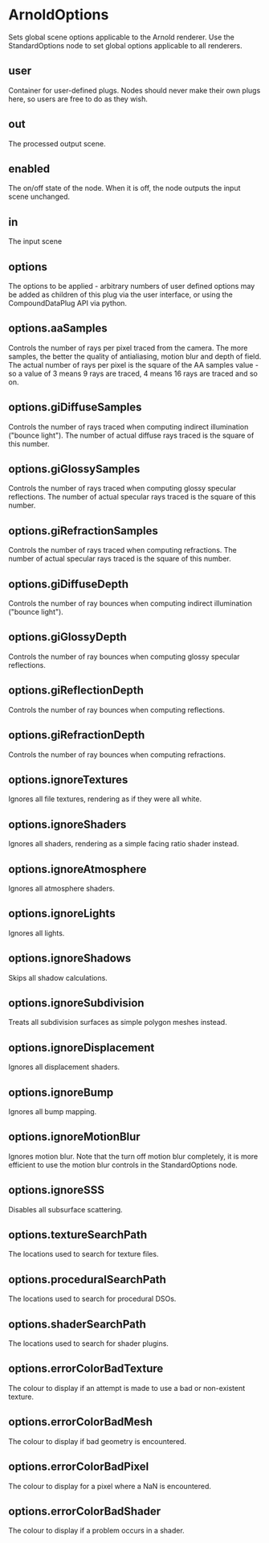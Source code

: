 # ArnoldOptions

Sets global scene options applicable to the Arnold
renderer. Use the StandardOptions node to set
global options applicable to all renderers.

## user

 Container for user-defined plugs. Nodes
should never make their own plugs here,
so users are free to do as they wish.

## out

 The processed output scene.

## enabled

 The on/off state of the node. When it is off, the node outputs the input scene unchanged.

## in

 The input scene

## options

 The options to be applied - arbitrary numbers of user defined options may be added
as children of this plug via the user interface, or using the CompoundDataPlug API via
python.

## options.aaSamples

 Controls the number of rays per pixel
traced from the camera. The more samples,
the better the quality of antialiasing,
motion blur and depth of field. The actual
number of rays per pixel is the square of
the AA samples value - so a value of 3
means 9 rays are traced, 4 means 16 rays are
traced and so on.

## options.giDiffuseSamples

 Controls the number of rays traced when
computing indirect illumination ("bounce light").
The number of actual diffuse rays traced is the
square of this number.

## options.giGlossySamples

 Controls the number of rays traced when
computing glossy specular reflections.
The number of actual specular rays traced
is the square of this number.

## options.giRefractionSamples

 Controls the number of rays traced when
computing refractions. The number of actual
specular rays traced is the square of this number.

## options.giDiffuseDepth

 Controls the number of ray bounces when
computing indirect illumination ("bounce light").

## options.giGlossyDepth

 Controls the number of ray bounces when
computing glossy specular reflections.

## options.giReflectionDepth

 Controls the number of ray bounces when
computing reflections.

## options.giRefractionDepth

 Controls the number of ray bounces when
computing refractions.

## options.ignoreTextures

 Ignores all file textures, rendering as
if they were all white.

## options.ignoreShaders

 Ignores all shaders, rendering as a
simple facing ratio shader instead.

## options.ignoreAtmosphere

 Ignores all atmosphere shaders.

## options.ignoreLights

 Ignores all lights.

## options.ignoreShadows

 Skips all shadow calculations.

## options.ignoreSubdivision

 Treats all subdivision surfaces
as simple polygon meshes instead.

## options.ignoreDisplacement

 Ignores all displacement shaders.

## options.ignoreBump

 Ignores all bump mapping.

## options.ignoreMotionBlur

 Ignores motion blur. Note that the turn
off motion blur completely, it is more
efficient to use the motion blur controls
in the StandardOptions node.

## options.ignoreSSS

 Disables all subsurface scattering.

## options.textureSearchPath

 The locations used to search for texture
files.

## options.proceduralSearchPath

 The locations used to search for procedural
DSOs.

## options.shaderSearchPath

 The locations used to search for shader plugins.

## options.errorColorBadTexture

 The colour to display if an attempt is
made to use a bad or non-existent texture.

## options.errorColorBadMesh

 The colour to display if bad geometry
is encountered.

## options.errorColorBadPixel

 The colour to display for a pixel where
a NaN is encountered.

## options.errorColorBadShader

 The colour to display if a problem occurs
in a shader.

